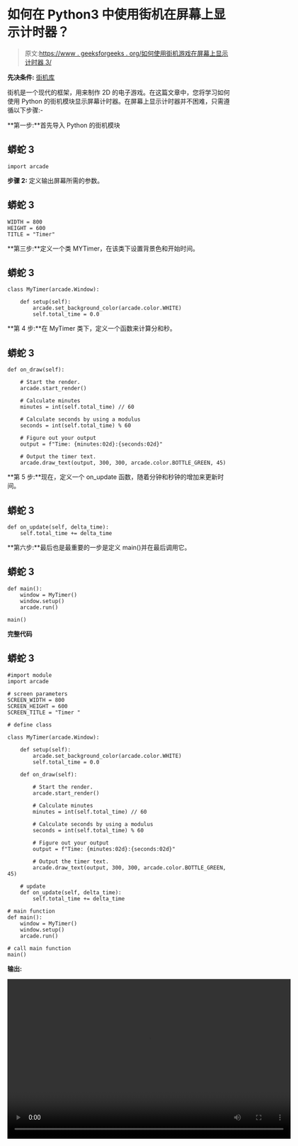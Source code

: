 # 如何在 Python3 中使用街机在屏幕上显示计时器？

> 原文:[https://www . geeksforgeeks . org/如何使用街机游戏在屏幕上显示计时器 3/](https://www.geeksforgeeks.org/how-to-show-a-timer-on-screen-using-arcade-in-python3/)

**先决条件:** [街机库](https://www.geeksforgeeks.org/arcade-library-in-python/)

街机是一个现代的框架，用来制作 2D 的电子游戏。在这篇文章中，您将学习如何使用 Python 的街机模块显示屏幕计时器。在屏幕上显示计时器并不困难，只需遵循以下步骤:-

**第一步:**首先导入 Python 的街机模块

## 蟒蛇 3

```
import arcade
```

**步骤 2:** 定义输出屏幕所需的参数。

## 蟒蛇 3

```
WIDTH = 800
HEIGHT = 600
TITLE = "Timer"
```

**第三步:**定义一个类 MYTimer，在该类下设置背景色和开始时间。

## 蟒蛇 3

```
class MyTimer(arcade.Window):

    def setup(self):
        arcade.set_background_color(arcade.color.WHITE)
        self.total_time = 0.0
```

**第 4 步:**在 MyTimer 类下，定义一个函数来计算分和秒。

## 蟒蛇 3

```
def on_draw(self):

    # Start the render.
    arcade.start_render()

    # Calculate minutes
    minutes = int(self.total_time) // 60

    # Calculate seconds by using a modulus
    seconds = int(self.total_time) % 60

    # Figure out your output
    output = f"Time: {minutes:02d}:{seconds:02d}"

    # Output the timer text.
    arcade.draw_text(output, 300, 300, arcade.color.BOTTLE_GREEN, 45)
```

**第 5 步:**现在，定义一个 on_update 函数，随着分钟和秒钟的增加来更新时间。

## 蟒蛇 3

```
def on_update(self, delta_time):
    self.total_time += delta_time
```

**第六步:**最后也是最重要的一步是定义 main()并在最后调用它。

## 蟒蛇 3

```
def main():
    window = MyTimer()
    window.setup()
    arcade.run()

main()
```

**完整代码**

## 蟒蛇 3

```
#import module
import arcade

# screen parameters
SCREEN_WIDTH = 800
SCREEN_HEIGHT = 600
SCREEN_TITLE = "Timer "

# define class

class MyTimer(arcade.Window):

    def setup(self):
        arcade.set_background_color(arcade.color.WHITE)
        self.total_time = 0.0

    def on_draw(self):

        # Start the render.
        arcade.start_render()

        # Calculate minutes
        minutes = int(self.total_time) // 60

        # Calculate seconds by using a modulus
        seconds = int(self.total_time) % 60

        # Figure out your output
        output = f"Time: {minutes:02d}:{seconds:02d}"

        # Output the timer text.
        arcade.draw_text(output, 300, 300, arcade.color.BOTTLE_GREEN, 45)

    # update
    def on_update(self, delta_time):
        self.total_time += delta_time

# main function
def main():
    window = MyTimer()
    window.setup()
    arcade.run()

# call main function
main()
```

**输出:**

<video class="wp-video-shortcode" id="video-497442-1" width="640" height="360" preload="metadata" controls=""><source type="video/mp4" src="https://media.geeksforgeeks.org/wp-content/uploads/20201011133204/TIMEER.mp4?_=1">[https://media.geeksforgeeks.org/wp-content/uploads/20201011133204/TIMEER.mp4](https://media.geeksforgeeks.org/wp-content/uploads/20201011133204/TIMEER.mp4)</video>